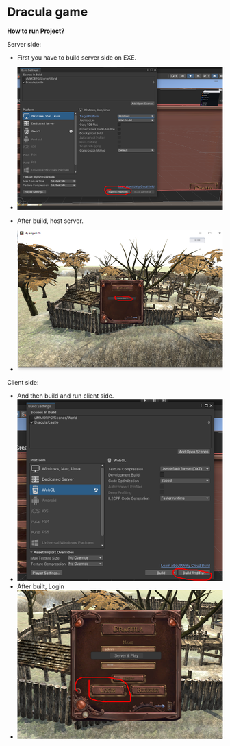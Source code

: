 # Dracula game

**How to run Project?**

Server side:

- First you have to build server side on EXE.
-  ![Screenshot](img_20230616.png)
  
- After build, host server. 
- ![Screenshot](img_20230617.png)
  

Client side:
- And then build and run client side.
- ![Screenshot](img_20230618.png)
- After built, Login
- ![Screenshot](img_20230619.png)